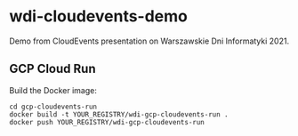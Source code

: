 # wdi-cloudevents-demo
Demo from CloudEvents presentation on Warszawskie Dni Informatyki 2021.

## GCP Cloud Run
Build the Docker image:

```commandline
cd gcp-cloudevents-run
docker build -t YOUR_REGISTRY/wdi-gcp-cloudevents-run .
docker push YOUR_REGISTRY/wdi-gcp-cloudevents-run
```